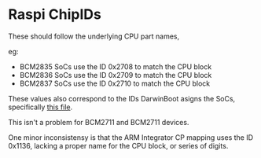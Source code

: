 # Raspi ChipIDs

These should follow the underlying CPU part names,

eg:
- BCM2835 SoCs use the ID 0x2708 to match the CPU block
- BCM2836 SoCs use the ID 0x2709 to match the CPU block
- BCM2837 SoCs use the ID 0x2710 to match the CPU block

These values also correspond to the IDs DarwinBoot asigns the SoCs, specifically [this file](https://github.com/Zormeister/DarwinBoot/blob/master/DarwinBoot/ARM/Machine/RPi/Data.c).

This isn't a problem for BCM2711 and BCM2711 devices.

One minor inconsistensy is that the ARM Integrator CP mapping uses the ID 0x1136, lacking a proper name for the CPU block, or series of digits.

